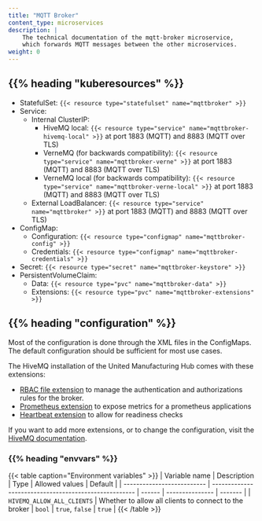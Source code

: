 ```yaml
---
title: "MQTT Broker"
content_type: microservices
description: |
    The technical documentation of the mqtt-broker microservice,
    which forwards MQTT messages between the other microservices.
weight: 0
---
```


<!-- overview -->

<!-- body -->

## {{% heading "kuberesources" %}}

- StatefulSet: `{{< resource type="statefulset" name="mqttbroker" >}}`
- Service:
  - Internal ClusterIP:
    - HiveMQ local: `{{< resource type="service" name="mqttbroker-hivemq-local" >}}` at
      port 1883 (MQTT) and 8883 (MQTT over TLS)
    - VerneMQ (for backwards compatibility): `{{< resource type="service" name="mqttbroker-verne" >}}` at
      port 1883 (MQTT) and 8883 (MQTT over TLS)
    - VerneMQ local (for backwards compatibility): `{{< resource type="service" name="mqttbroker-verne-local" >}}` at
      port 1883 (MQTT) and 8883 (MQTT over TLS)
  - External LoadBalancer: `{{< resource type="service" name="mqttbroker" >}}` at
    port 1883 (MQTT) and 8883 (MQTT over TLS)
- ConfigMap:
  - Configuration: `{{< resource type="configmap" name="mqttbroker-config" >}}`
  - Credentials: `{{< resource type="configmap" name="mqttbroker-credentials" >}}`
- Secret: `{{< resource type="secret" name="mqttbroker-keystore" >}}`
- PersistentVolumeClaim:
  - Data: `{{< resource type="pvc" name="mqttbroker-data" >}}`
  - Extensions: `{{< resource type="pvc" name="mqttbroker-extensions" >}}`

## {{% heading "configuration" %}}

Most of the configuration is done through the XML files in the ConfigMaps.
The default configuration should be sufficient for most use cases.

The HiveMQ installation of the United Manufacturing Hub comes with these extensions:

- [RBAC file extension](https://www.hivemq.com/extension/file-rbac-extension/)
  to manage the authentication and authorizations rules for the broker.
- [Prometheus extension](https://www.hivemq.com/extension/prometheus-extension/)
  to expose metrics for a prometheus applications
- [Heartbeat extension](https://www.hivemq.com/extension/heartbeat-extension/)
  to allow for readiness checks

If you want to add more extensions, or to change the configuration, visit
the [HiveMQ documentation](https://www.hivemq.com/docs/hivemq/3.4/user-guide/configuration.html#mqtt-configuration-persistence-chapter).

### {{% heading "envvars" %}}

{{< table caption="Environment variables" >}}
| Variable name              | Description                                           | Type   | Allowed values  | Default |
| -------------------------- | ----------------------------------------------------- | ------ | --------------- | ------- |
| `HIVEMQ_ALLOW_ALL_CLIENTS` | Whether to allow all clients to connect to the broker | `bool` | `true`, `false` | `true`  |
{{< /table >}}
